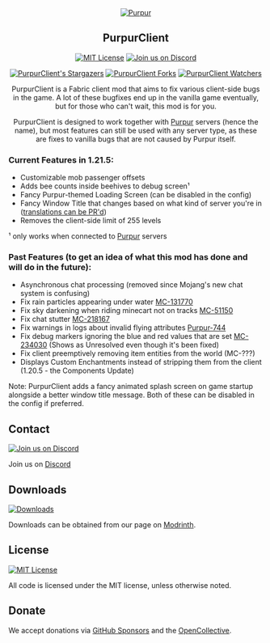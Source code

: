 <div align="center">
<a href="https://purpurmc.org"><img src="https://user-images.githubusercontent.com/74448585/150906023-101cd383-da82-4a3c-9603-a3b5741c3994.png" alt="Purpur"></a>

## PurpurClient

[![MIT License](https://img.shields.io/github/license/PurpurMC/PurpurClient?&logo=github)](LICENSE)
[![Join us on Discord](https://img.shields.io/discord/685683385313919172.svg?label=&logo=discord&logoColor=ffffff&color=7389D8&labelColor=6A7EC2)](https://purpurmc.org/discord)

[![PurpurClient's Stargazers](https://img.shields.io/github/stars/PurpurMC/PurpurClient?label=stars&logo=github)](https://github.com/PurpurMC/PurpurClient/stargazers)
[![PurpurClient Forks](https://img.shields.io/github/forks/PurpurMC/PurpurClient?label=forks&logo=github)](https://github.com/PurpurMC/PurpurClient/network/members)
[![PurpurClient Watchers](https://img.shields.io/github/watchers/PurpurMC/PurpurClient?label=watchers&logo=github)](https://github.com/PurpurMC/PurpurClient/watchers)

PurpurClient is a Fabric client mod that aims to fix various client-side bugs in the game. A lot of these bugfixes end up in the vanilla game eventually, but for those who can't wait, this mod is for you.

PurpurClient is designed to work together with [Purpur](https://github.com/PurpurMC/Purpur) servers (hence the name), but most features can still be used with any server type, as these are fixes to vanilla bugs that are not caused by Purpur itself.

</div>

### Current Features in 1.21.5:

* Customizable mob passenger offsets
* Adds bee counts inside beehives to debug screen¹
* Fancy Purpur-themed Loading Screen (can be disabled in the config)
* Fancy Window Title that changes based on what kind of server you're in ([translations can be PR'd](./src/main/resources/assets/purpurclient/lang/))
* Removes the client-side limit of 255 levels

¹ only works when connected to [Purpur](https://github.com/PurpurMC/Purpur) servers

### Past Features (to get an idea of what this mod has done and will do in the future):

* Asynchronous chat processing (removed since Mojang's new chat system is confusing)
* Fix rain particles appearing under water [MC-131770](https://bugs.mojang.com/browse/MC-131770)
* Fix sky darkening when riding minecart not on tracks [MC-51150](https://bugs.mojang.com/browse/MC-51150)
* Fix chat stutter [MC-218167](https://bugs.mojang.com/browse/MC-218167)
* Fix warnings in logs about invalid flying attributes [Purpur-744](https://github.com/PurpurMC/Purpur/pull/744)
* Fix debug markers ignoring the blue and red values that are set [MC-234030](https://bugs.mojang.com/browse/MC-234030) (Shows as Unresolved even though it's been fixed)
* Fix client preemptively removing item entities from the world (MC-???)
* Displays Custom Enchantments instead of stripping them from the client (1.20.5 - the Components Update)

Note: PurpurClient adds a fancy animated splash screen on game startup alongside a better window title message. Both of these can be disabled in the config if preferred.

## Contact
[![Join us on Discord](https://img.shields.io/discord/685683385313919172.svg?label=&logo=discord&logoColor=ffffff&color=7389D8&labelColor=6A7EC2)](https://discord.gg/mtAAnkk)

Join us on [Discord](https://purpurmc.org/discord)

## Downloads
[![Downloads](https://img.shields.io/modrinth/dt/purpurclient?color=00AF5C&label=modrinth&style=flat&logo=modrinth)](https://modrinth.com/mod/purpurclient/versions)

Downloads can be obtained from our page on [Modrinth](https://modrinth.com/mod/purpurclient/versions).

## License
[![MIT License](https://img.shields.io/github/license/PurpurMC/PurpurClient?&logo=github)](LICENSE)

All code is licensed under the MIT license, unless otherwise noted.

## Donate
We accept donations via [GitHub Sponsors](https://github.com/sponsors/purpurmc) and the [OpenCollective](https://opencollective.com/purpurmc).
